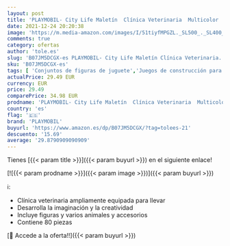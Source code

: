 ```yaml
---
layout: post
title: 'PLAYMOBIL- City Life Maletín  Clínica Veterinaria  Multicolor  70146 '
date: 2021-12-24 20:20:38
image: 'https://m.media-amazon.com/images/I/51tiyfMPGZL._SL500_._SL400_.jpg'
comments: true
category: ofertas
author: 'tole.es'
slug: 'B07JM5DCGX-es PLAYMOBIL- City Life Maletín Clínica Veterinaria...'
sku: 'B07JM5DCGX-es'
tags: [ 'Conjuntos de figuras de juguete','Juegos de construcción para niños','Juguetes','Juguetes y juegos','Muñecos y figuras','playmobil','playmobil-', ]
actualPrice: 29.49 EUR
currency: EUR
price: 29.49
comparePrice: 34.98 EUR
prodname: 'PLAYMOBIL- City Life Maletín  Clínica Veterinaria  Multicolor  70146 '
country: 'es'
flag: '🇪🇸'
brand: 'PLAYMOBIL'
buyurl: 'https://www.amazon.es/dp/B07JM5DCGX/?tag=tolees-21'
descuento: '15.69'
average: '29.8790909090909'
---
```


Tienes [{{< param title >}}]({{< param buyurl >}}) en el siguiente enlace!

[![{{< param prodname >}}]({{< param image >}})]({{< param buyurl >}})

ℹ️:

- Clínica veterinaria ampliamente equipada para llevar
- Desarrolla la imaginación y la creatividad
- Incluye figuras y varios animales y accesorios
- Contiene 80 piezas

[🛒 Accede a la oferta!!]({{< param buyurl >}})
